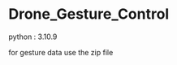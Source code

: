 # Drone_Gesture_Control
python : 3.10.9                                


for gesture data use the zip file 

